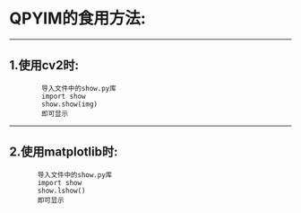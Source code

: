 # QPYIM的食用方法:
----------

## 1.使用cv2时:
```
        导入文件中的show.py库
        import show
        show.show(img)
        即可显示
```
----------
## 2.使用matplotlib时:
```
       导入文件中的show.py库
       import show
       show.lshow()
       即可显示
```

   
